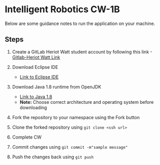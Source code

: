 # Intelligent Robotics CW-1B
Below are some guidance notes to run the application on your machine. 


## Steps

1. Create a GitLab Heriot Watt student account by following this link 
-[Gitlab-Heriot Watt Link](https://gitlab-student.macs.hw.ac.uk/)
2. Download Eclipse IDE
   - [Link to Eclipse IDE](https://www.eclipse.org/downloads/)
3. Download Java 1.8 runtime from OpenJDK
   - [Link to Java 1.8](https://www.openlogic.com/openjdk-downloads?field_java_parent_version_target_id=416&field_operating_system_target_id=All&field_architecture_target_id=All&field_java_package_target_id=401)
   - **Note:** Choose correct architecture and operating system before downloading

4. Fork the repository to your namespace using the Fork button
5. Clone the forked repository using ```git clone <ssh url>```
6. Complete CW
7. Commit changes using ```git commit -m"sample message"```
8. Push the changes back using ```git push```